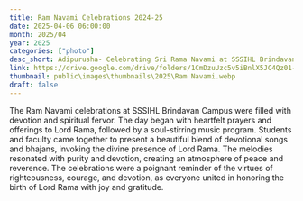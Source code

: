 ```yaml
---
title: Ram Navami Celebrations 2024-25
date: 2025-04-06 06:00:00
month: 2025/04
year: 2025
categories: ["photo"]
desc_short: Adipurusha- Celebrating Sri Rama Navami at SSSIHL Brindavan campus 
link: https://drive.google.com/drive/folders/1CmDzuUzc5v5iBnlX5JC4Qz01-cqBt7gB?usp=drive_link
thumbnail: public\images\thumbnails\2025\Ram Navami.webp
draft: false
---
```


 The Ram Navami celebrations at SSSIHL Brindavan Campus were filled with devotion and spiritual fervor. The day began with heartfelt prayers and offerings to Lord Rama, followed by a soul-stirring music program. Students and faculty came together to present a beautiful blend of devotional songs and bhajans, invoking the divine presence of Lord Rama. The melodies resonated with purity and devotion, creating an atmosphere of peace and reverence. The celebrations were a poignant reminder of the virtues of righteousness, courage, and devotion, as everyone united in honoring the birth of Lord Rama with joy and gratitude.
